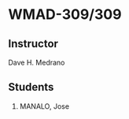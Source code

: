 <h1>WMAD-309/309</h1>

<h2>Instructor</h2>
Dave H. Medrano

<h2>Students</h2>
<ol>
    <li>MANALO, Jose</li>
</ol>

